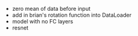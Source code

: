 - zero mean of data before input
- add in brian's rotation function into DataLoader
- model with no FC layers
- resnet
